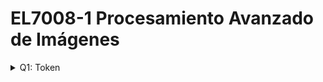 # EL7008-1 Procesamiento Avanzado de Imágenes

<details> 
  <summary>Q1: Token </summary>
   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
</details>

